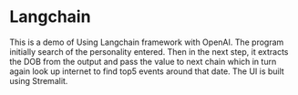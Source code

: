 # Langchain
This is a demo of Using Langchain framework with OpenAI. The program initially search of the personality entered. Then in the next step, it extracts the DOB from the output and
pass the value to next chain which in turn again look up internet to find top5 events around that date.
The UI is built using Stremalit.
